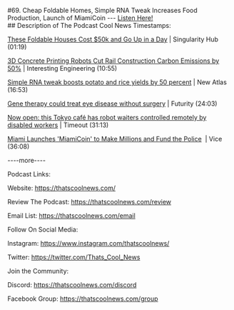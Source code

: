 #69. Cheap Foldable Homes, Simple RNA Tweak Increases Food Production, Launch of MiamiCoin
        ---
        [Listen Here!](https://thatscoolnews.podbean.com/e/69-cheap-foldable-homes-simple-rna-tweak-increases-food-production-launch-of-miamicoin/) \
        ## Description of The Podcast
        Cool News Timestamps:
<p><a href='https://singularityhub.com/2021/07/29/these-foldable-houses-cost-50k-and-go-up-in-a-day/'>These Foldable Houses Cost $50k and Go Up in a Day</a> | Singularity Hub (01:19)</p>

<p><a href='https://interestingengineering.com/3d-concrete-printing-robots-cut-rail-construction-carbon-emissions-by-50'>3D Concrete Printing Robots Cut Rail Construction Carbon Emissions by 50%</a> | Interesting Engineering (10:55)</p>

<p><a href='https://newatlas.com/science/rna-modification-potato-rice-yields-boost/'>Simple RNA tweak boosts potato and rice yields by 50 percent</a> | New Atlas (16:53)</p>

<p><a href='https://www.futurity.org/fuchs-dystrophy-cornea-vision-gene-therapy-2608012-2/'>Gene therapy could treat eye disease without surgery</a> | Futurity (24:03)</p>

<p><a href='https://www.timeout.com/tokyo/news/this-new-tokyo-cafe-has-robot-waiters-controlled-remotely-by-disabled-workers-021621'>Now open: this Tokyo café has robot waiters controlled remotely by disabled workers</a> | Timeout (31:13)</p>

<p><a href='https://www.vice.com/en/article/v7eqa9/miami-launches-miamicoin-to-make-millions-and-fund-the-police?utm_source=tldrnewsletter'>Miami Launches 'MiamiCoin' to Make Millions and Fund the Police</a>  | Vice (36:08)</p>

<p>----more----</p>

Podcast Links:
<p style="text-align:left;">Website: <a href='https://thatscoolnews.com/'>https://thatscoolnews.com/</a></p>

<p style="text-align:left;">Review The Podcast: <a href='https://thatscoolnews.com/review/'>https://thatscoolnews.com/review</a></p>

<p style="text-align:left;">Email List: <a href='https://thatscoolnews.com/email/'>https://thatscoolnews.com/email</a></p>

Follow On Social Media:
<p style="text-align:left;">Instagram: <a href='https://www.instagram.com/thatscoolnews/'>https://www.instagram.com/thatscoolnews/ </a></p>

<p style="text-align:left;">Twitter: <a href='https://twitter.com/Thats_Cool_News'>https://twitter.com/Thats_Cool_News</a> </p>

Join the Community:
<p style="text-align:left;">Discord: <a href='https://thatscoolnews.com/discord'>https://thatscoolnews.com/discord</a></p>

<p style="text-align:left;">Facebook Group: <a href='https://thatscoolnews.com/group'>https://thatscoolnews.com/group</a></p>
